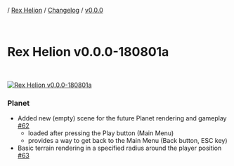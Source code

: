 / [Rex Helion](../../../) / [Changelog](../../) / [v0.0.0](../)

<br>

# Rex Helion v0.0.0-180801a

<br>

[![Rex Helion v0.0.0-180801a](http://img.youtube.com/vi/???/0.jpg)](http://www.youtube.com/watch?v=??? "Rex Helion v0.0.0-180801a")

### Planet

- Added new (empty) scene for the future Planet rendering and gameplay [#62](https://github.com/TaidanaKage/RexHelion/issues/62)
  - loaded after pressing the Play button (Main Menu)
  - provides a way to get back to the Main Menu (Back button, ESC key)
- Basic terrain rendering in a specified radius around the player position [#63](https://github.com/TaidanaKage/RexHelion/issues/63)

<br>
<br>
<br>
